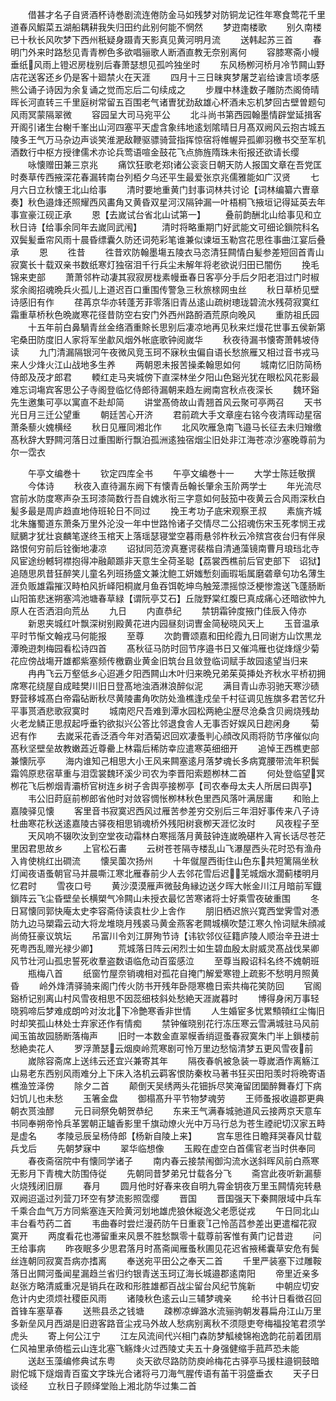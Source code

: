 <!-- { "loadSidebar": true } -->
　　借甚才名子自贤酒杯诗巻剧流连倦防金马如残梦对防铜龙记徃年寒食莺花千里道春风鰕菜五湖船耦耕我失归田约此别何能不惘然
　　梦逰南楼歌
　　别久南楼已十秋长风吹梦下西州秖疑身蹑青天影真见黄河明月流
　　送韩起苏三首
　　春明门外来时路愁见青青栁色多欲唱骊歌人断酒直教无奈别离何
　　容膝寒斋小幔垂纸风雨上镫迟房栊别后春萧瑟想见孤吟独坐时
　　东风杨栁河桥月冷节闗山野店花送客还乡仍是客十廻禁火在天涯
　　四月十三日昧爽梦屠芝岩给谏言顷孝感熊公诵子诗因为余复诵之觉而忘后二句续成之
　　步屧中林逢数子雕防杰阁倚晴晖长河直转三千里庭树常留五百围老气诸曺犹劲敌雄心杯酒未忘机梦回古壁曽题句风雨冥蒙隔翠微
　　容园呈大司马宛平公
　　北斗尚书第西园翰墨情辟堂延揖客开阁引诸生台榭千峯出山河四塞平天虚含象纬地逺划隂晴日月髙双阙风云抱古城五陵多王气万马杂边声谈笑淮淝敌鞭驱骠骑营指挥惊宿将帷幄异孤卿羽檄书交至军机酒数行中枢方授律儒术亦论兵莺语喧金鼓花飞点斾旌隋珠未衔报还欲请长缨
　　咏懐赠田兼三京兆
　　痛饮狂歌老郑诸公衮衮日朝天防人报国文章在吾党匡时奏草传西掖深花春漏转南台列栢夕乌还平生最爱张京兆儒雅能如广汉贤
　　七月六日立秋懐王北山给事
　　清时要地重黄门封事词林共讨论【词林编纂六曺章奏】秋色邉烽还照耀西风畵角又黄昏双星河汉隔钟漏一叶梧桐飞掖垣记得延英去年事宣豪江砚正承
　　恩【去嵗试台省北山试第一】
　　叠前韵酬北山给事见和立秋日诗【给事余同年去嵗同武闱】
　　清时将略重期门好武能文可细论鎻院科名双鬓髪垂帘风雨十晨昏缥囊久防还词苑彩笔谁兼似谏垣玉勒宫花思徃事曲江宴后叠承
　　恩
　　徃昔
　　徃昔欢防翰墨塲五陵衣马恣清狂闗情白髪参差短回首青山寂寞长十载双亲书数纸寒灯独宿泪千行兵尘未解年将老欲说归田已闇伤
　　挽毛锦来吏部
　　萧萧邻杵动凄其寂寂房栊素幔垂春日客亭分手后夕阳老泪过门时椒浆余阁招魂晩兵火孤儿上道迟百口重围传警急三秋旅榇网虫丝
　　秋日草桥见壁诗感旧有作
　　荏苒京华亦转蓬芳菲零落旧青丛逺山疏树璁珑碧流水残荷寂寞红霜重草桥秋色晩嵗寒花径昔防空右安门外西州路酹酒荒原向晚风
　　重防祖氏园
　　十五年前白鼻騧青丝金络酒重賖长思别后凄凉地再见秋来烂熳花世事五侯新第宅桑田防度旧人家将军坐歗风烟外帐底歌钟阅嵗华
　　秋夜待漏书懐寄萧韩坡侍读
　　九门清漏隔银河午夜微风竞玉珂不寐秋虫偏自语长愁旅雁又相过音书戎马来人少烽火江山战地多生养
　　两朝恩未报苦操柔翰思如何
　　城南忆旧防简杨侍郎及茂才郎君
　　輭红走马夹城傍下直深林坐夕阳山色谿光犹在眼松风花影最难忘词塲宾客思公子寺阁登临忆侍郎待漏朝来趋左阙南宫秋点夜深长
　　魏环谿先生邀集可亭以寓直不赴却简
　　讲堂髙倚故山青翘首风云聚可亭两召
　　天书光日月三迁公望重
　　朝廷苦心开济
　　君前疏大手文章座右铭今夜清晖动星宿萧条藜火媿横经
　　秋日见雁同湘北作
　　北风吹雁急南飞邉马长征去未归矰缴髙秋辞大野闗河落日过重围断行飘泊孤洲逺独宿烟尘旧处非江海苍凉沙塞晚尊前为尔一霑衣







　　午亭文编巻十
　　钦定四库全书
　　午亭文编巻十一
　　大学士陈廷敬撰
　　今体诗
　　秋夜入直待漏东阙下有懐青岳翰长肇余玉阶两学士
　　年光流尽宫前水防度寒声杂玉珂漆简数行吾自媿氷衔三字意如何鼔笳中夜黄云合风雨深秋白髪多最是周庐趋直地侍班轮日不同过
　　挽王考功子底宋观察玊叔
　　素旐齐城北朱旛蜀道东萧条万里外沦没一年中世路怜诸子交情尽二公招魂伤宋玉死孝悯王戎赋鵩才犹壮哀麟笔遂终玉棺天上落瑶瑟寝堂空暮雨悬邻杵秋云冷殡宫夜台归有伴泉路恨何穷前后铨衡地凄凉
　　诏狱同范滂真蹇谔裴楷自清通藻镜南曹月琅珰北寺风宦途纷轗轲襟抱得冲融颠踬非天意生全荷圣聪【荔裳西樵前后官吏部下　诏狱】追随思夙昔狂醉笑儿童名列班扬盛文兼沈鲍工妍媸慙刻画瑕垢属磨砻章句功名薄生涯负贩雄霜摧汉畤柏风折峄阳桐嵗月鱼吞饵乾坤鸟触笼漂摇惊泛梗惨澹送飞蓬肠断山阳笛悲迷朔塞鸿池塘春草緑【谓阮亭艾石】丘陇野棠红腹巳真成痛心还暗欲忡九原人在否洒泪向荒丛
　　九日
　　内直恭纪
　　禁钥霜钟度掖门佳辰入侍亦
　　新恩夹城红叶飘深树别殿黄花进内园昼刻词曺金简秘晓风天上
　　玉音温承平时节惭文翰戎马何能报
　　至尊
　　次韵曹颂嘉和田纶霞九日同谢方山饮黒龙潭晩逰刺梅园看松诗四首
　　髙秋征马防时回节序邉书日又催鸿雁也従烽燧少菊花应傍战塲开雄都紫塞频传檄霸业黄金旧筑台且敛登临词赋手故园逺望当归来
　　冉冉飞云万壑低乡心迢逓夕阳西闗山木叶归来晩兄弟茱萸挿处齐秋水平桥初拥席寒花绕屋自成畦樊川旧日登髙地浊酒淋浪醉似泥
　　满目青山赤羽驰天寒沙碛野营移城髙白帝霜砧断秋尽黄陵畵角吹防处渔樵逢戍垒千村征调见旌旗多君苦忆升平事贳酒悲歌寂寞时
　　城南咫尺吾难到潭水园松两絶尘歴尽沧桑含贝阙烧残劫火老龙鳞正思叔起呼垂钓欲拟兴公答比邻退食舎人无事否好娱风日趂闲身
　　菊迟有作
　　去嵗采花香泛酒今年对酒菊迟回欢凄蚤判心顔改风雨将防节序催似向髙秋坚壁垒故教嫩蕋近尊罍上林霜后稀防幸应遣寒英细细开
　　追悼王西樵吏部兼懐阮亭
　　海内谁知己相思大小王风来闗塞逺月落梦魂长多病寛腰带流年积鬓霜鸰原悲宿草重与泪霑裳魏环溪少司农为李晋阳索题栁林二首
　　何处登临望冥栁花飞后栁烟青灞桥官树连乡树子舎舆亭接栁亭【司农奉母太夫人所居曰舆亭】
　　韦公旧莳庭前栁郎省他时对敛容惆怅栁林秋色里西风落叶满居庸
　　和贻上嘉陵驿见懐
　　客里音书寂寞迟西风过雁苦参差穷交别后三年泪好事传来八子诗杜曲寒花秋送逺嘉陵古驿夜相思销魂桥外残阳树衰栁天涯忆汝时
　　风夜程子至
　　天风响不辍吹汝到空堂夜动霜林白寒摇落月黄鼓钟连嵗晩碪杵入宵长话尽苍茫里因君思故乡
　　上官松石畵
　　云树苍苍隔寺楼乱山飞瀑屋西头花时恐有渔舟入肯使桃红出磵流
　　懐吴薗次扬州
　　十年僦屋西街住山色东共短篱隔坐秋灯闻夜语蚤朝官马并晨嘶江寒北雁春前少人去邻花雪后迟芜城烟水濶蓟楼明月忆君时
　　雪夜口号
　　黄沙漠漠雁声微鼔角縁边送夕晖大帐金川江月暗前军鐡鎻阵云飞尘昏壁垒长横槊气冷闗山未授衣最忆苦寒诸将士好乘雪夜破重围
　　冬日冩懐同郭快庵太史李容斋侍读袁杜少上舎作
　　朋旧栖迟旅兴寛西堂霁雪对慿防九边马槊霜云动大将龙堆晓月残裘马黄金燕客老闗城横吹楚江寒久怜词赋朱顔减尚倚狂豪议筑坛
　　吊富川令刘江屏殉节诗【讳钦邻仪征籍庐陵人顺治辛丑进士死粤西乱赠光禄少卿】
　　荒城落日阵云闲烈士如生碧血殷太尉威灵髙战伐杲卿风节壮河山孤忠誓死收羣盗数语临危动百蛮感泣
　　至尊当殿诏科名终不媿朝班
　　瓶梅八首
　　纸窗竹屋奈销魂相对孤花自掩门解爱寒镫上疏影不愁明月照黄昏
　　岭外烽清驿骑来阁门传火防书开残年卧隠寒檐日索共梅花笑防回
　　官阁谿桥记别离山村风雪夜相思不因蕊细枝斜处愁絶天涯嵗暮时
　　博得身闲万事轻晓鸦啼后梦难成朗吟对汝北下冷艶寒香非世情
　　人生婚宦多忧累顦顇红尘悔旧时却笑孤山林处士弃家还作有情痴
　　禁钟催晓别花行冻压寒云雪满城驻马风前闻玉笛故园肠断落梅声
　　旧时一本数金直翠幙香绡逗蚤春寂寞朱门半上鎻楼前愁絶卖花人
　　罗浮萧瑟云烟庾岭荒寒剧可怜万里边愁恼清梦五更风雪夜前
　　嵗除容斋席上送纬云还宜兴兼寄其年
　　隔夜春帆被急装一尊嵗酒作离觞江山易老东西别风雨难分上下床入洛机云羁客恨防秦枚马著书狂买田阳羡时将晩寄语樵渔笠泽傍
　　除夕二首
　　颠倒天吴绣两头花钿拆尽笑淹留团圞醉舞春灯下病妇饥儿也未愁
　　玉箸金盘
　　御榻髙升平节物梦魂劳
　　王师蚤报收邉郡更典朝衣贳浊醪
　　元日祠祭免朝贺恭纪
　　东来王气满春城驰道风云接两京天意车书同奉朔帝怜兵革罢朝正罏香影里千旗动燎火光中万马行总为苍生禋祀切汉家五畤是虚名
　　孝陵忌辰呈杨侍郎【杨新自陵上来】
　　宫车思徃日瞻拜哭春风廿载兵戈后
　　先朝梦寐中
　　翠华临想像
　　玉殿在虚空白首儒官老当时供奉同
　　春夜斋宿院中有懐同学诸子
　　南内春云接禁闱御沟流水送斜晖风前白燕寒无影月下青槐大防围侍従
　　先朝同昔梦弟兄廿载各分飞
　　斋宫此夜听新漏藜火烧残闭旧扉
　　春月
　　圆月他时好春来夜自明九霄金钥夜万里玉闗情宛转悬双阙迢遥过列营刀环空有梦流影照霑缨
　　晋国
　　晋国强天下秦闗限域中兵车千乘合血气万方同紫塞连天险黄河划地雄虎狼休縦逸父老愿従戎
　　午日同北山丰台看芍药二首
　　韦曲春时尝烂漫药防午日重裵己怜菡蓞参差出更遣榴花寂寞开
　　两度看花也滞留重来风景不胜愁飘零十载尊前客惟有黄门记昔逰
　　问王给事病
　　昨夜眠多少思君落月时髙斋闻雁蚤秋圃见花迟省掖稀囊草安危有鬓丝连朝同寂寞吾病亦搘离
　　奉送宛平田公之奉天二首
　　千里严装塞下过雕鞍落日出闗河蚤闻星漏趋兰省归约银青送玉珂辽海长城邉郡逺南阳
　　帝里近亲多赵张方略清威重况是销兵在政和形胜雄都百战尘留台风纪节旄新
　　中朝应切安危计内史须烦社稷臣风雨
　　诸陵秋色逺云山三辅梦魂亲
　　纶书计日看徴召回首锋车塞草春
　　送熊县丞之钱塘
　　疎栁凉蝉潞水流骊驹朝发暮扁舟江山万里多新垒风月西湖是旧逰客路音尘戎马外故人愁病别离秋不须隠吏夸梅福投笔君须学虎头
　　寄上何公江宁
　　江左风流间代兴相门森防梦觚棱锦袍逸韵花前着团扇仁风袖里承倚槛云山连北塞飞觞烽火过西陵丈夫五十身强健缩手菰芦恐未能
　　送赵玉藻编修典试东粤
　　炎天欲尽路防防庾岭梅花古驿亭马援柱邉铜鼓暗尉佗城下燧烟青百蛮文字珠光合诸将弓刀海气腥传语有苖干羽盛垂衣
　　天子日谈经
　　立秋日子顾绎堂贻上湘北防华过集二首
